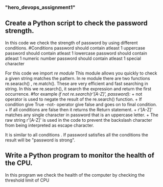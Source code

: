 ### "hero_devops_assignment1"

## Create a Python script to check the password strength. 
In this code we check the strength of password by using different conditions.
#Conditions
password should contain atleast 1 uppercase
password should contain atleast 1 lowercase
password should contain atleast 1 numeric number
password should contain atleast 1 special character

For this code we import *re module*
This module allows you quickly to check a given string matches the pattern.
In re module there are two functions re.searach() , re.match(). 
These are very efficient and fast searching in string.
In this we re.search(), it search the expression and return the first occurrence.
#for example 
*if not re.search(r'[A-Z]', password):*
    + not operator is used to negate the result of the re.search() function.
    + If condition give True -not- operator give false and goes on to final condition.
    + If all conditions are false then  it returns the Return statement. 
    + r'[A-Z]' matches any single character in password that is an uppercase letter.
    + The raw string r'[A-Z]' is used in the code to prevent the backslash character from being interpreted as  escape character.

It is similar to all conditions . If password satisfies all the conditions the result will be "password is strong". 



## Write a Python program to monitor the health of the CPU.
In this program we check the health of the computer by checking the threshold limit of CPU 
